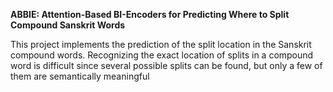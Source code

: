 **ABBIE: Attention-Based BI-Encoders for Predicting Where to Split Compound Sanskrit Words**

This project implements the prediction of the split location in the Sanskrit compound words. Recognizing the exact location of splits in a compound word is difficult since several possible splits can be found, but only
 a few of them are semantically meaningful
